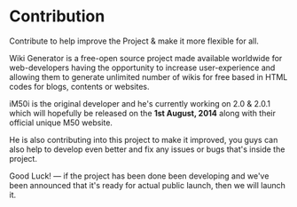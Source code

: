 Contribution
============

Contribute to help improve the Project &amp; make it more flexible for all.

Wiki Generator is a free-open source project made available worldwide for web-developers having the opportunity to increase user-experience and allowing them to generate unlimited number of wikis for free based in HTML codes for blogs, contents or websites.

iM50i is the original developer and he's currently working on 2.0 &amp; 2.0.1 which will hopefully be released on the <b>1st August, 2014</b> along with their official unique M50 website.

He is also contributing into this project to make it improved, you guys can also help to develop even better and fix any issues or bugs that's inside the project.

Good Luck!
&mdash; if the project has been done been developing and we've been announced that it's ready for actual public launch, then we will launch it.
